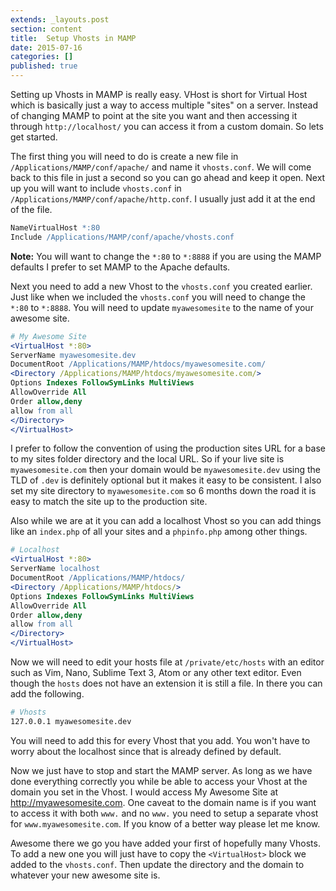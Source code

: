 ```yaml
---
extends: _layouts.post
section: content
title:  Setup Vhosts in MAMP
date: 2015-07-16
categories: []
published: true
---
```


Setting up Vhosts in MAMP is really easy. VHost is short for Virtual Host which is basically just a way to access multiple "sites" on a server. Instead of changing MAMP to point at the site you want and then accessing it through `http://localhost/` you can access it from a custom domain. So lets get started.

The first thing you will need to do is create a new file in `/Applications/MAMP/conf/apache/` and name it `vhosts.conf`. We will come back to this file in just a second so you can go ahead and keep it open. Next up you will want to include `vhosts.conf` in `/Applications/MAMP/conf/apache/http.conf`. I usually just add it at the end of the file.

```apache
NameVirtualHost *:80
Include /Applications/MAMP/conf/apache/vhosts.conf
```

**Note:** You will want to change the `*:80` to `*:8888` if you are using the MAMP defaults I prefer to set MAMP to the Apache defaults.

Next you need to add a new Vhost to the `vhosts.conf` you created earlier. Just like when we included the `vhosts.conf` you will need to change the `*:80` to `*:8888`. You will need to update `myawesomesite` to the name of your awesome site.

```apache
# My Awesome Site
<VirtualHost *:80>
ServerName myawesomesite.dev
DocumentRoot /Applications/MAMP/htdocs/myawesomesite.com/
<Directory /Applications/MAMP/htdocs/myawesomesite.com/>
Options Indexes FollowSymLinks MultiViews
AllowOverride All
Order allow,deny
allow from all
</Directory>
</VirtualHost>
```

I prefer to follow the convention of using the production sites URL for a base to my sites folder directory and the local URL. So if your live site is `myawesomesite.com` then your domain would be `myawesomesite.dev` using the TLD of `.dev` is definitely optional but it makes it easy to be consistent. I also set my site directory to `myawesomesite.com` so 6 months down the road it is easy to match the site up to the production site.

Also while we are at it you can add a localhost Vhost so you can add things like an `index.php` of all your sites and a `phpinfo.php` among other things.
```apache
# Localhost
<VirtualHost *:80>
ServerName localhost
DocumentRoot /Applications/MAMP/htdocs/
<Directory /Applications/MAMP/htdocs/>
Options Indexes FollowSymLinks MultiViews
AllowOverride All
Order allow,deny
allow from all
</Directory>
</VirtualHost>
```

Now we will need to edit your hosts file at `/private/etc/hosts` with an editor such as Vim, Nano, Sublime Text 3, Atom or any other text editor. Even though the `hosts` does not have an extension it is still a file. In there you can add the following.
```bash
# Vhosts
127.0.0.1 myawesomesite.dev
```
You will need to add this for every Vhost that you add. You won't have to worry about the localhost since that is already defined by default.

Now we just have to stop and start the MAMP server. As long as we have done everything correctly you while be able to access your Vhost at the domain you set in the Vhost. I would access My Awesome Site at http://myawesomesite.com. One caveat to the domain name is if you want to access it with both `www.` and no `www.` you need to setup a separate vhost for `www.myawesomesite.com`. If you know of a better way please let me know.

Awesome there we go you have added your first of hopefully many Vhosts. To add a new one you will just have to copy the `<VirtualHost>` block we added to the `vhosts.conf`. Then  update the directory and the domain to whatever your new awesome site is.
